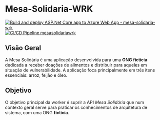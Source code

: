 # Mesa-Solidaria-WRK

[![Build and deploy ASP.Net Core app to Azure Web App - mesa-solidaria-wrk](https://github.com/darakimberlys/mesa-solidaria-wrk/actions/workflows/master_mesa-solidaria-wrk.yml/badge.svg?branch=master)](https://github.com/darakimberlys/mesa-solidaria-wrk/actions/workflows/master_mesa-solidaria-wrk.yml)
[![CI/CD Pipeline mesasolidariawrk](https://github.com/darakimberlys/mesa-solidaria-wrk/actions/workflows/CICD.yaml/badge.svg?branch=master)](https://github.com/darakimberlys/mesa-solidaria-wrk/actions/workflows/CICD.yaml)

## Visão Geral

A Mesa Solidária é uma aplicação desenvolvida para uma **ONG fictícia** dedicada a receber doações de alimentos e distribuir para aqueles em situação de vulnerabilidade. A aplicação foca principalmente em três itens essenciais: arroz, feijão e óleo.

## Objetivo

O objetivo principal da worker é suprir a API *Mesa Solidária* que num contexto geral serve para praticar os conhecimentos de arquitetura de sistema, com uma ONG **fictícia**.


